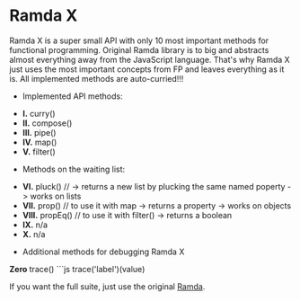 # Ramda X

Ramda X is a super small API with only 10 most important methods for functional programming. Original Ramda library is to big and abstracts almost everything away from the JavaScript language. That's why Ramda X just uses the most important concepts from FP and leaves everything as it is. All implemented methods are auto-curried!!!


* Implemented API methods:

- **I.** curry()
- **II.** compose()
- **III.** pipe()
- **IV.** map()
- **V.** filter()

* Methods on the waiting list:

- **VI.** pluck() // -> returns a new list by plucking the same named poperty -> works on lists
- **VII.** prop() // to use it with map -> returns a property -> works on objects
- **VIII.** propEq() // to use it with filter() -> returns a boolean
- **IX.** n/a
- **X.** n/a

* Additional methods for debugging Ramda X

**Zero** trace() ```js trace('label')(value)

If you want the full suite, just use the original [Ramda](https://ramdajs.com). 





